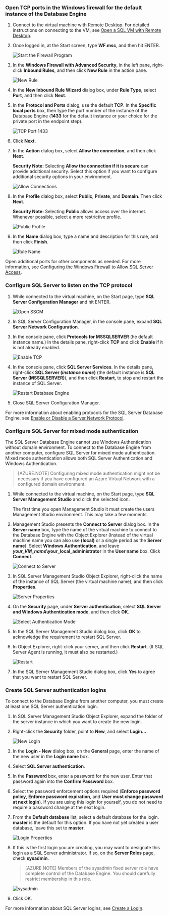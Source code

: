 ### Open TCP ports in the Windows firewall for the default instance of the Database Engine

1. Connect to the virtual machine with Remote Desktop. For detailed instructions on connecting to the VM, see [Open a SQL VM with Remote Desktop](/documentation/articles/virtual-machines-windows-portal-sql-server-provision/#open-the-vm-with-remote-desktop).
1. Once logged in, at the Start screen, type **WF.msc**, and then hit ENTER.

	![Start the Firewall Program](./media/virtual-machines-sql-server-connection-steps/12Open-WF.png)
2. In the **Windows Firewall with Advanced Security**, in the left pane, right-click **Inbound Rules**, and then click **New Rule** in the action pane.

	![New Rule](./media/virtual-machines-sql-server-connection-steps/13New-FW-Rule.png)

3. In the **New Inbound Rule Wizard** dialog box, under **Rule Type**, select **Port**, and then click **Next**.

4. In the **Protocol and Ports** dialog, use the default **TCP**. In the **Specific local ports** box, then type the port number of the instance of the Database Engine (**1433** for the default instance or your choice for the private port in the endpoint step). 

	![TCP Port 1433](./media/virtual-machines-sql-server-connection-steps/14Port-1433.png)

5. Click **Next**.

6. In the **Action** dialog box, select **Allow the connection**, and then click **Next**.

	**Security Note:** Selecting **Allow the connection if it is secure** can provide additional security. Select this option if you want to configure additional security options in your environment.

	![Allow Connections](./media/virtual-machines-sql-server-connection-steps/15Allow-Connection.png)

7. In the **Profile** dialog box, select **Public**, **Private**, and **Domain**. Then click **Next**. 

    **Security Note:**  Selecting **Public** allows access over the internet. Whenever possible, select a more restrictive profile.

	![Public Profile](./media/virtual-machines-sql-server-connection-steps/16Public-Private-Domain-Profile.png)

8. In the **Name** dialog box, type a name and description for this rule, and then click **Finish**.

	![Rule Name](./media/virtual-machines-sql-server-connection-steps/17Rule-Name.png)

Open additional ports for other components as needed. For more information, see [Configuring the Windows Firewall to Allow SQL Server Access](http://msdn.microsoft.com/zh-cn/library/cc646023.aspx).


### Configure SQL Server to listen on the TCP protocol

1. While connected to the virtual machine, on the Start page, type **SQL Server Configuration Manager** and hit ENTER.
	
	![Open SSCM](./media/virtual-machines-sql-server-connection-steps/9Click-SSCM.png)

2. In SQL Server Configuration Manager, in the console pane, expand **SQL Server Network Configuration**.

3. In the console pane, click **Protocols for MSSQLSERVER** (he default instance name.) In the details pane, right-click **TCP** and click **Enable** if it is not already enabled.

	![Enable TCP](./media/virtual-machines-sql-server-connection-steps/10Enable-TCP.png)

5. In the console pane, click **SQL Server Services**. In the details pane, right-click **SQL Server (_instance name_)** (the default instance is **SQL Server (MSSQLSERVER)**), and then click **Restart**, to stop and restart the instance of SQL Server. 

	![Restart Database Engine](./media/virtual-machines-sql-server-connection-steps/11Restart.png)

7. Close SQL Server Configuration Manager.

For more information about enabling protocols for the SQL Server Database Engine, see [Enable or Disable a Server Network Protocol](http://msdn.microsoft.com/zh-cn/library/ms191294.aspx).

### Configure SQL Server for mixed mode authentication

The SQL Server Database Engine cannot use Windows Authentication without domain environment. To connect to the Database Engine from another computer, configure SQL Server for mixed mode authentication. Mixed mode authentication allows both SQL Server Authentication and Windows Authentication.

>[AZURE.NOTE] Configuring mixed mode authentication might not be necessary if you have configured an Azure Virtual Network with a configured domain environment.

1. While connected to the virtual machine, on the Start page, type **SQL Server Management Studio** and click the selected icon.


	The first time you open Management Studio it must create the users Management Studio environment. This may take a few moments.

2. Management Studio presents the **Connect to Server** dialog box. In the **Server name** box, type the name of the virtual machine to connect to the Database Engine  with the Object Explorer (Instead of the virtual machine name you can also use **(local)** or a single period as the **Server name**). Select **Windows Authentication**, and leave **_your_VM_name_\your_local_administrator** in the **User name** box. Click **Connect**.

	![Connect to Server](./media/virtual-machines-sql-server-connection-steps/19Connect-to-Server.png)

3. In SQL Server Management Studio Object Explorer, right-click the name of the instance of SQL Server (the virtual machine name), and then click **Properties**.

	![Server Properties](./media/virtual-machines-sql-server-connection-steps/20Server-Properties.png)

4. On the **Security** page, under **Server authentication**, select **SQL Server and Windows Authentication mode**, and then click **OK**.

	![Select Authentication Mode](./media/virtual-machines-sql-server-connection-steps/21Mixed-Mode.png)

5. In the SQL Server Management Studio dialog box, click **OK** to acknowledge the requirement to restart SQL Server.

6. In Object Explorer, right-click your server, and then click **Restart**. (If SQL Server Agent is running, it must also be restarted.)

	![Restart](./media/virtual-machines-sql-server-connection-steps/22Restart2.png)

7. In the SQL Server Management Studio dialog box, click **Yes** to agree that you want to restart SQL Server.

### Create SQL Server authentication logins

To connect to the Database Engine from another computer, you must create at least one SQL Server authentication login.

1. In SQL Server Management Studio Object Explorer, expand the folder of the server instance in which you want to create the new login.

2. Right-click the **Security** folder, point to **New**, and select **Login...**.

	![New Login](./media/virtual-machines-sql-server-connection-steps/23New-Login.png)

3. In the **Login - New** dialog box, on the **General** page, enter the name of the new user in the **Login name** box.

4. Select **SQL Server authentication**.

5. In the **Password** box, enter a password for the new user. Enter that password again into the **Confirm Password** box.

6. Select the password enforcement options required (**Enforce password policy**, **Enforce password expiration**, and **User must change password at next login**). If you are using this login for yourself, you do not need to require a password change at the next login.



9. From the **Default database** list, select a default database for the login. **master** is the default for this option. If you have not yet created a user database, leave this set to **master**.

    
	![Login Properties](./media/virtual-machines-sql-server-connection-steps/24Test-Login.png)

11. If this is the first login you are creating, you may want to designate this login as a SQL Server administrator. If so, on the **Server Roles** page, check **sysadmin**. 

	>[AZURE.NOTE] Members of the sysadmin fixed server role have complete control of the Database Engine. You should carefully restrict membership in this role.

	![sysadmin](./media/virtual-machines-sql-server-connection-steps/25sysadmin.png)

12. Click OK.

For more information about SQL Server logins, see [Create a Login](http://msdn.microsoft.com/zh-cn/library/aa337562.aspx).
